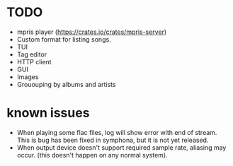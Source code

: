 # TODO
- mpris player (https://crates.io/crates/mpris-server)
- Custom format for listing songs.
- TUI
- Tag editor
- HTTP client
- GUI
- Images
- Grououping by albums and artists

# known issues
- When playing some flac files, log will show error with end of stream. This is
  bug has been fixed in symphona, but it is not yet released.
- When output device doesn't support required sample rate, aliasing may occur.
  (this doesn't happen on any normal system).

